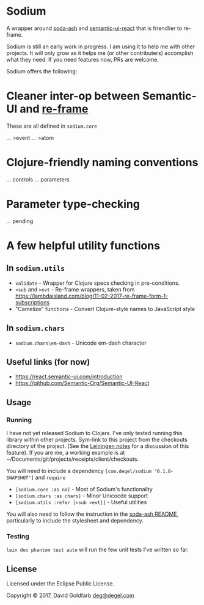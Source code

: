 # Sodium

A wrapper around [soda-ash](https://github.com/gadfly361/soda-ash)
and [semantic-ui-react](https://github.com/Semantic-Org/Semantic-UI-React) that is
friendlier to re-frame.

Sodium is still an early work in progress. I am using it to help me with other projects.
It will only grow as it helps me (or other contributers) accomplish what they need. If
you need features now, PRs are welcome.

Sodium offers the following:

# Cleaner inter-op between Semantic-UI and [re-frame](https://github.com/Day8/re-frame)

These are all defined in `sodium.core`

... >event
... >atom


# Clojure-friendly naming conventions

... controls
... parameters

# Parameter type-checking

... pending

# A few helpful utility functions

## In `sodium.utils`
- `validate` - Wrapper for Clojure specs checking in pre-conditions.
- `<sub` and `>evt` - Re-frame wrappers, taken from <https://lambdaisland.com/blog/11-02-2017-re-frame-form-1-subscriptions>
- "Camelize" functions - Convert Clojure-style names to JavaScript style

## In `sodium.chars`
- `sodium.chars\em-dash` - Unicode em-dash character



## Useful links (for now)

- https://react.semantic-ui.com/introduction
- https://github.com/Semantic-Org/Semantic-UI-React



## Usage

### Running

I have not yet released Sodium to Clojars. I've only tested running this library within
other projects. Sym-link to this project from the checkouts directory of the
project. (See the
[Leiningen notes](https://github.com/technomancy/leiningen/blob/master/doc/TUTORIAL.md#checkout-dependencies)
for a discussion of this feature).  If you are me, a working example is at
~/Documents/git/projects/receipts/client/checkouts.

You will need to include a dependency `[com.degel/sodium "0.1.0-SNAPSHOT"]` and `require`
- `[sodium.core :as na]` - Most of Sodium's functionality
- `[sodium.chars :as chars]` - Minor Unicocde support
- `[sodium.utils :refer [<sub >evt]]` - Useful utilities


You will also need to follow the instruction in
the [soda-ash README](https://github.com/gadfly361/soda-ash), particularly to include
the stylesheet and dependency.

### Testing

`lein doo phantom test auto` will run the few unit tests I've written so far.

## License

Licensed under the Eclipse Public License.

Copyright © 2017, David Goldfarb <deg@degel.com>
